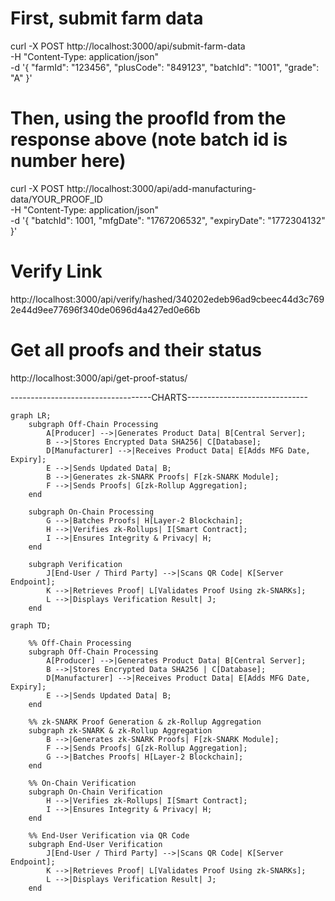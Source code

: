 # First, submit farm data

curl -X POST http://localhost:3000/api/submit-farm-data \
-H "Content-Type: application/json" \
-d '{
"farmId": "123456",
"plusCode": "849123",
"batchId": "1001",
"grade": "A"
}'

# Then, using the proofId from the response above (note batch id is number here)

curl -X POST http://localhost:3000/api/add-manufacturing-data/YOUR_PROOF_ID \
-H "Content-Type: application/json" \
-d '{
"batchId": 1001,
"mfgDate": "1767206532",
"expiryDate": "1772304132"
}'

# Verify Link

http://localhost:3000/api/verify/hashed/340202edeb96ad9cbeec44d3c7692e44d9ee77696f340de0696d4a427ed0e66b

# Get all proofs and their status

http://localhost:3000/api/get-proof-status/

-----------------------------------CHARTS------------------------------

```mermaid
graph LR;
    subgraph Off-Chain Processing
        A[Producer] -->|Generates Product Data| B[Central Server];
        B -->|Stores Encrypted Data SHA256| C[Database];
        D[Manufacturer] -->|Receives Product Data| E[Adds MFG Date, Expiry];
        E -->|Sends Updated Data| B;
        B -->|Generates zk-SNARK Proofs| F[zk-SNARK Module];
        F -->|Sends Proofs| G[zk-Rollup Aggregation];
    end

    subgraph On-Chain Processing
        G -->|Batches Proofs| H[Layer-2 Blockchain];
        H -->|Verifies zk-Rollups| I[Smart Contract];
        I -->|Ensures Integrity & Privacy| H;
    end

    subgraph Verification
        J[End-User / Third Party] -->|Scans QR Code| K[Server Endpoint];
        K -->|Retrieves Proof| L[Validates Proof Using zk-SNARKs];
        L -->|Displays Verification Result| J;
    end
```

```mermaid
graph TD;

    %% Off-Chain Processing
    subgraph Off-Chain Processing
        A[Producer] -->|Generates Product Data| B[Central Server];
        B -->|Stores Encrypted Data SHA256 | C[Database];
        D[Manufacturer] -->|Receives Product Data| E[Adds MFG Date, Expiry];
        E -->|Sends Updated Data| B;
    end

    %% zk-SNARK Proof Generation & zk-Rollup Aggregation
    subgraph zk-SNARK & zk-Rollup Aggregation
        B -->|Generates zk-SNARK Proofs| F[zk-SNARK Module];
        F -->|Sends Proofs| G[zk-Rollup Aggregation];
        G -->|Batches Proofs| H[Layer-2 Blockchain];
    end

    %% On-Chain Verification
    subgraph On-Chain Verification
        H -->|Verifies zk-Rollups| I[Smart Contract];
        I -->|Ensures Integrity & Privacy| H;
    end

    %% End-User Verification via QR Code
    subgraph End-User Verification
        J[End-User / Third Party] -->|Scans QR Code| K[Server Endpoint];
        K -->|Retrieves Proof| L[Validates Proof Using zk-SNARKs];
        L -->|Displays Verification Result| J;
    end
```
